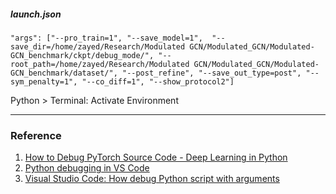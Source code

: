 ##### launch.json
```
"args": ["--pro_train=1", "--save_model=1",  "--save_dir=/home/zayed/Research/Modulated GCN/Modulated_GCN/Modulated-GCN_benchmark/ckpt/debug_mode/", "--root_path=/home/zayed/Research/Modulated GCN/Modulated_GCN/Modulated-GCN_benchmark/dataset/", "--post_refine", "--save_out_type=post", "--sym_penalty=1", "--co_diff=1", "--show_protocol2"]
```


Python > Terminal: Activate Environment

---

### Reference
1. [How to Debug PyTorch Source Code - Deep Learning in Python](https://youtu.be/el39D7rz7K0)
2. [Python debugging in VS Code](https://code.visualstudio.com/docs/python/debugging)
3. [Visual Studio Code: How debug Python script with arguments](https://stackoverflow.com/questions/51244223/visual-studio-code-how-debug-python-script-with-arguments)

